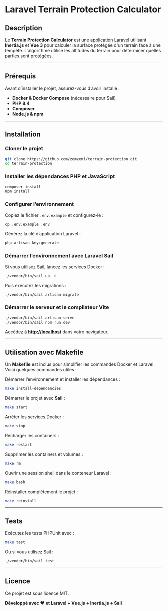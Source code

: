 # Laravel Terrain Protection Calculator

## Description

Le **Terrain Protection Calculator** est une application Laravel utilisant **Inertia.js** et **Vue 3** pour calculer la surface protégée d'un terrain face à une tempête. L'algorithme utilise les altitudes du terrain pour déterminer quelles parties sont protégées.

---

## Prérequis

Avant d’installer le projet, assurez-vous d’avoir installé :

- **Docker & Docker Compose** (nécessaire pour Sail)
- **PHP 8.4**
- **Composer**
- **Node.js & npm**

---

## Installation

### Cloner le projet

```sh
git clone https://github.com/zemzemi/terrain-protection.git
cd terrain-protection
```

### Installer les dépendances PHP et JavaScript

```sh
composer install
npm install
```

### Configurer l’environnement

Copiez le fichier `.env.example` et configurez-le :

```sh
cp .env.example .env
```

Générez la clé d’application Laravel :

```sh
php artisan key:generate
```

### Démarrer l’environnement avec Laravel Sail

Si vous utilisez Sail, lancez les services Docker :

```sh
./vendor/bin/sail up -d
```

Puis exécutez les migrations :

```sh
./vendor/bin/sail artisan migrate
```

### Démarrer le serveur et le compilateur Vite

```sh
./vendor/bin/sail artisan serve
./vendor/bin/sail npm run dev
```

Accédez à [**http://localhost**](http://localhost) dans votre navigateur.

---

## Utilisation avec Makefile

Un **Makefile** est inclus pour simplifier les commandes Docker et Laravel. Voici quelques commandes utiles :

Démarrer l’environnement et installer les dépendances :

```sh
make install-dependencies
```

Démarrer le projet avec **Sail** :

```sh
make start
```

Arrêter les services Docker :

```sh
make stop
```

Recharger les containers :

```sh
make restart
```

Supprimer les containers et volumes :

```sh
make rm
```

Ouvrir une session shell dans le conteneur Laravel :

```sh
make bash
```

Réinstaller complètement le projet :

```sh
make reinstall
```

---

## Tests

Exécutez les tests PHPUnit avec :

```sh
make test
```

Ou si vous utilisez Sail :

```sh
./vendor/bin/sail test
```

---

## Licence

Ce projet est sous licence MIT.

**Développé avec ❤️ et Laravel + Vue.js + Inertia.js + Sail**
